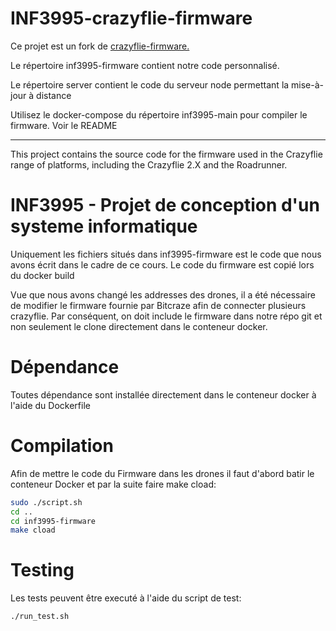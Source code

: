 # INF3995-crazyflie-firmware
Ce projet est un fork de [crazyflie-firmware.](https://github.com/bitcraze/crazyflie-firmware)

Le répertoire inf3995-firmware contient notre code personnalisé.

Le répertoire server contient le code du serveur node permettant la mise-à-jour à distance

Utilisez le docker-compose du répertoire inf3995-main pour compiler le firmware. Voir le README

---

This project contains the source code for the firmware used in the Crazyflie range of platforms, including
the Crazyflie 2.X and the Roadrunner.

# INF3995 - Projet de conception d'un systeme informatique 

Uniquement les fichiers situés dans inf3995-firmware est le code que nous avons écrit dans le cadre de ce cours. Le code du firmware est copié lors du docker build

Vue que nous avons changé les addresses des drones, il a été nécessaire de modifier le firmware fournie par Bitcraze afin de connecter plusieurs crazyflie. Par conséquent, on doit include le firmware dans notre répo git et non seulement le clone directement dans le conteneur docker. 

# Dépendance 

Toutes dépendance sont installée directement dans le conteneur docker à l'aide du Dockerfile

# Compilation

Afin de mettre le code du Firmware dans les drones il faut d'abord batir le conteneur Docker et par la suite faire make cload:

```bash 
sudo ./script.sh
cd ..
cd inf3995-firmware
make cload
```

# Testing 

Les tests peuvent être executé à l'aide du script de test:

```bash
./run_test.sh
```